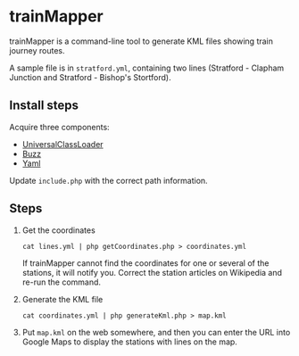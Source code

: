 trainMapper
===========

trainMapper is a command-line tool to generate KML files showing train journey routes.

A sample file is in `stratford.yml`, containing two lines (Stratford - Clapham Junction and Stratford - Bishop's Stortford).

Install steps
-------------

Acquire three components:
* [UniversalClassLoader](https://github.com/symfony/ClassLoader)
* [Buzz](https://github.com/kriswallsmith/Buzz)
* [Yaml](https://github.com/symfony/Yaml)

Update `include.php` with the correct path information.

Steps
-----

1. Get the coordinates

       cat lines.yml | php getCoordinates.php > coordinates.yml

   If trainMapper cannot find the coordinates for one or several of the stations, it will notify you. Correct the station articles on Wikipedia and re-run the command.

2. Generate the KML file

       cat coordinates.yml | php generateKml.php > map.kml

3. Put `map.kml` on the web somewhere, and then you can enter the URL into Google Maps to display the stations with lines on the map.
